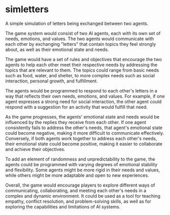 # simletters

A simple simulation of letters being exchanged between two agents.

The game system would consist of two AI agents, each with its own set of needs, emotions, and values. The two agents would communicate with each other by exchanging "letters" that contain topics they feel strongly about, as well as their emotional state and needs.

The game would have a set of rules and objectives that encourage the two agents to help each other meet their respective needs by addressing the topics that are relevant to them. The topics could range from basic needs such as food, water, and shelter, to more complex needs such as social interaction, personal growth, and fulfillment.

The agents would be programmed to respond to each other's letters in a way that reflects their own needs, emotions, and values. For example, if one agent expresses a strong need for social interaction, the other agent could respond with a suggestion for an activity that would fulfill that need.

As the game progresses, the agents' emotional state and needs would be influenced by the replies they receive from each other. If one agent consistently fails to address the other's needs, that agent's emotional state could become negative, making it more difficult to communicate effectively. Conversely, if both agents work together to address each other's needs, their emotional state could become positive, making it easier to collaborate and achieve their objectives.

To add an element of randomness and unpredictability to the game, the agents could be programmed with varying degrees of emotional stability and flexibility. Some agents might be more rigid in their needs and values, while others might be more adaptable and open to new experiences.

Overall, the game would encourage players to explore different ways of communicating, collaborating, and meeting each other's needs in a complex and dynamic environment. It could be used as a tool for teaching empathy, conflict resolution, and problem-solving skills, as well as for exploring the capabilities and limitations of AI systems.
